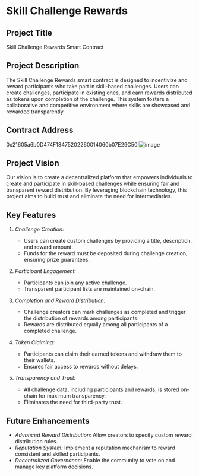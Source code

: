 # Skill Challenge Rewards

## Project Title
Skill Challenge Rewards Smart Contract

## Project Description
The Skill Challenge Rewards smart contract is designed to incentivize and reward participants who take part in skill-based challenges. Users can create challenges, participate in existing ones, and earn rewards distributed as tokens upon completion of the challenge. This system fosters a collaborative and competitive environment where skills are showcased and rewarded transparently.

## Contract Address
0x21605a6b0D474F18475202260014060b07E29C50 
![image](https://github.com/user-attachments/assets/9478b1fb-3652-43d9-aaf7-283ad906f5b9)


## Project Vision
Our vision is to create a decentralized platform that empowers individuals to create and participate in skill-based challenges while ensuring fair and transparent reward distribution. By leveraging blockchain technology, this project aims to build trust and eliminate the need for intermediaries.

## Key Features
1. *Challenge Creation:*
   - Users can create custom challenges by providing a title, description, and reward amount.
   - Funds for the reward must be deposited during challenge creation, ensuring prize guarantees.

2. *Participant Engagement:*
   - Participants can join any active challenge.
   - Transparent participant lists are maintained on-chain.

3. *Completion and Reward Distribution:*
   - Challenge creators can mark challenges as completed and trigger the distribution of rewards among participants.
   - Rewards are distributed equally among all participants of a completed challenge.

4. *Token Claiming:*
   - Participants can claim their earned tokens and withdraw them to their wallets.
   - Ensures fair access to rewards without delays.

5. *Transparency and Trust:*
   - All challenge data, including participants and rewards, is stored on-chain for maximum transparency.
   - Eliminates the need for third-party trust.

## Future Enhancements
- *Advanced Reward Distribution:* Allow creators to specify custom reward distribution rules.
- *Reputation System:* Implement a reputation mechanism to reward consistent and skilled participants.
- *Decentralized Governance:* Enable the community to vote on and manage key platform decisions.
